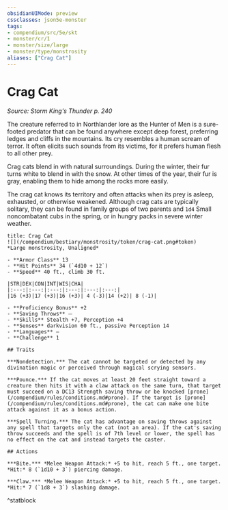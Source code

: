 ```yaml
---
obsidianUIMode: preview
cssclasses: json5e-monster
tags:
- compendium/src/5e/skt
- monster/cr/1
- monster/size/large
- monster/type/monstrosity
aliases: ["Crag Cat"]
---
```

# Crag Cat
*Source: Storm King's Thunder p. 240*  

The creature referred to in Northlander lore as the Hunter of Men is a sure-footed predator that can be found anywhere except deep forest, preferring ledges and cliffs in the mountains. Its cry resembles a human scream of terror. It often elicits such sounds from its victims, for it prefers human flesh to all other prey.

Crag cats blend in with natural surroundings. During the winter, their fur turns white to blend in with the snow. At other times of the year, their fur is gray, enabling them to hide among the rocks more easily.

The crag cat knows its territory and often attacks when its prey is asleep, exhausted, or otherwise weakened. Although crag cats are typically solitary, they can be found in family groups of two parents and `1d4` Small noncombatant cubs in the spring, or in hungry packs in severe winter weather.

```ad-statblock
title: Crag Cat
![](/compendium/bestiary/monstrosity/token/crag-cat.png#token)
*Large monstrosity, Unaligned*

- **Armor Class** 13 
- **Hit Points** 34 (`4d10 + 12`)
- **Speed** 40 ft., climb 30 ft.

|STR|DEX|CON|INT|WIS|CHA|
|:---:|:---:|:---:|:---:|:---:|:---:|
|16 (+3)|17 (+3)|16 (+3)| 4 (-3)|14 (+2)| 8 (-1)|

- **Proficiency Bonus** +2
- **Saving Throws** ⏤
- **Skills** Stealth +7, Perception +4
- **Senses** darkvision 60 ft., passive Perception 14
- **Languages** —
- **Challenge** 1

## Traits

***Nondetection.*** The cat cannot be targeted or detected by any divination magic or perceived through magical scrying sensors.

***Pounce.*** If the cat moves at least 20 feet straight toward a creature then hits it with a claw attack on the same turn, that target must succeed on a DC13 Strength saving throw or be knocked [prone](/compendium/rules/conditions.md#prone). If the target is [prone](/compendium/rules/conditions.md#prone), the cat can make one bite attack against it as a bonus action.

***Spell Turning.*** The cat has advantage on saving throws against any spell that targets only the cat (not an area). If the cat's saving throw succeeds and the spell is of 7th level or lower, the spell has no effect on the cat and instead targets the caster.

## Actions

***Bite.*** *Melee Weapon Attack:* +5 to hit, reach 5 ft., one target. *Hit:* 8 (`1d10 + 3`) piercing damage.

***Claw.*** *Melee Weapon Attack:* +5 to hit, reach 5 ft., one target. *Hit:* 7 (`1d8 + 3`) slashing damage.
```
^statblock